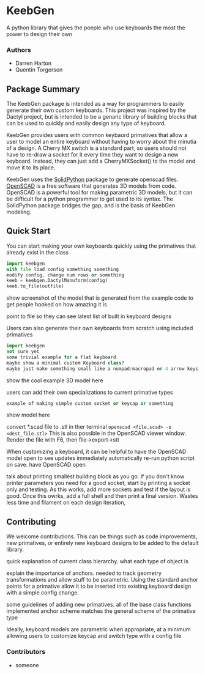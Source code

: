 # KeebGen
A python library that gives the poeple who use keyboards the most the power to design their own

### Authors
- Darren Harton
- Quentin Torgerson

## Package Summary
The KeebGen package is intended as a way for programmers to easily generate
their own custom keyboards. This project was inspired by the Dactyl project,
but is intended to be a genaric library of building blocks that can be used to
quickly and easily design any type of keyboard.

KeebGen provides users with common keybaord primatives that allow a user to
model an entire keyboard without having to worry about the minutia of a design.
A Cherry MX switch is a standard part, so users should not have to re-draw a
socket for it every time they want to design a new keyboard. Instead, they can
just add a CherryMXSocket() to the model and move it to its place.

KeebGen uses the [SolidPython](https://github.com/SolidCode/SolidPython) package to generate openscad files. [OpenSCAD](https://www.openscad.org/) is a
free software that generates 3D models from code. OpenSCAD is a powerful tool
for making parametric 3D models, but it can be difficult for a python
programmer to get used to its syntax. The SolidPython package bridges the gap,
and is the basis of KeebGen modeling.


## Quick Start
You can start making your own keyboards quickly using the primatives that
already exist in the class
```python
import keebgen
with file load config something something
modify config, change num rows or something
keeb = keebgen.DactylManuform(config)
keeb.to_file(outfile)
```
show screenshot of the model that is generated from the example code to get
people hooked on how amazing it is

point to file so they can see latest list of built in keyboard designs

Users can also generate their own keyboards from scratch using included primatives
```python
import keebgen
not sure yet
some trivial example for a flat keyboard
maybe show a minimal custom Keyboard class?
maybe just make something small like a numpad/macropad or 4 arrow keys out of Key primatives
```
show the cool example 3D model here

users can add their own specializations to current primative types
```python
example of making simple custom socket or keycap or something
```
show model here

convert *.scad file to .stl in ther terminal
```openscad <file.scad> -o <dest_file.stl>```
This is also possible in the OpenSCAD viewer window. Render the file with F6, then file->export->stl

When customizing a keyboard, it can be helpful to have the OpenSCAD model open
to see updates immediately automatically re-run python script on save. have
OpenSCAD open

talk about printing smallest building block as you go. If you don't know
printer parameters you need for a good socket, start by printing a socket only
and testing. As this works, add more sockets and test if the layout is good.
Once this owrks, add a full shell and then print a final version. Wastes less
time and filament on each design iteration,


## Contributing
We welcome contributions. This can be things such as code improvements, new
primatives, or entirely new keyboard designs to be added to the default
library.

quick explanation of current class hierarchy. what each type of object is

explain the importance of anchors. needed to track geometry transformations and
allow stuff to be parametric. Using the standard anchor points for a primative
allow it to be inserted into existing keyboard design with a simple config
change.

some guidelines of adding new primatives.
all of the base class functions implemented
anchor scheme matches the general scheme of the primative type

Ideally, keyboard models are parametric when appropriate, at a minimum
allowing users to customize keycap and switch type with a config file

### Contributors
- someone
